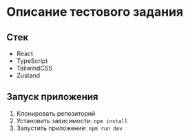 # Описание тестового задания

## Стек

- React
- TypeScript
- TailwindCSS
- Zustand

## Запуск приложения

1. Клонировать репозиторий
2. Установить зависимости: `npm install`
3. Запустить приложение: `npm run dev`